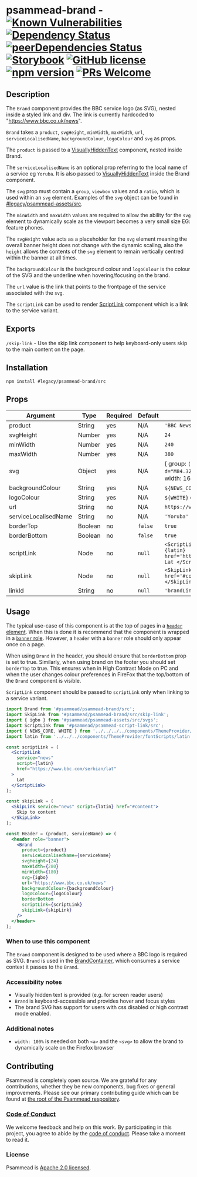 # psammead-brand - [![Known Vulnerabilities](https://snyk.io/test/github/bbc/psammead/badge.svg?targetFile=packages%2Fcomponents%2Fpsammead-brand%2Fpackage.json)](https://snyk.io/test/github/bbc/psammead?targetFile=packages%2Fcomponents%2Fpsammead-brand%2Fpackage.json) [![Dependency Status](https://david-dm.org/bbc/psammead.svg?path=packages/components/psammead-brand)](https://david-dm.org/bbc/psammead?path=packages/components/psammead-brand) [![peerDependencies Status](https://david-dm.org/bbc/psammead/peer-status.svg?path=packages/components/psammead-brand)](https://david-dm.org/bbc/psammead?path=packages/components/psammead-brand&type=peer) [![Storybook](https://raw.githubusercontent.com/storybooks/brand/master/badge/badge-storybook.svg?sanitize=true)](https://bbc.github.io/psammead/?path=/story/brand--default) [![GitHub license](https://img.shields.io/badge/license-Apache%202.0-blue.svg)](https://github.com/bbc/psammead/blob/latest/LICENSE) [![npm version](https://img.shields.io/npm/v/#legacy/psammead-brand/src.svg)](https://www.npmjs.com/package/#legacy/psammead-brand/src) [![PRs Welcome](https://img.shields.io/badge/PRs-welcome-brightgreen.svg)](https://github.com/bbc/psammead/blob/latest/CONTRIBUTING.md)

## Description

The `Brand` component provides the BBC service logo (as SVG), nested inside a styled link and div. The link is currently hardcoded to "https://www.bbc.co.uk/news".

`Brand` takes a `product`, `svgHeight`, `minWidth`, `maxWidth`, `url`, `serviceLocalisedName`, `backgroundColour`, `logoColour` and `svg` as props.

The `product` is passed to a [VisuallyHiddenText](https://github.com/bbc/psammead/tree/latest/packages/components/psammead-visually-hidden-text) component, nested inside Brand.

The `serviceLocalisedName` is an optional prop referring to the local name of a service eg `Yoruba`. It is also passed to [VisuallyHiddenText](https://github.com/bbc/psammead/tree/latest/packages/components/psammead-visually-hidden-text) inside the Brand component.

The `svg` prop must contain a `group`, `viewbox` values and a `ratio`, which is used within an `svg` element. Examples of the `svg` object can be found in [#legacy/psammead-assets/src](https://github.com/bbc/psammead/blob/latest/packages/utilities/psammead-assets/README.md#service-svgs).

The `minWidth` and `maxWidth` values are required to allow the ability for the `svg` element to dynamically scale as the viewport becomes a very small size EG: feature phones.

The `svgHeight` value acts as a placeholder for the `svg` element meaning the overall banner height does not change with the dynamic scaling, also the `height` allows the contents of the `svg` element to remain vertically centred within the banner at all times.

The `backgroundColour` is the background colour and `logoColour` is the colour of the SVG and the underline when hovering/focusing on the brand.

The `url` value is the link that points to the frontpage of the service associated with the `svg`.

The `scriptLink` can be used to render [ScriptLink](https://github.com/bbc/psammead/tree/latest/packages/components/psammead-script-link) component which is a link to the service variant.

## Exports

`/skip-link` - Use the skip link component to help keyboard-only users skip to the main content on the page.

## Installation

`npm install #legacy/psammead-brand/src`

## Props

<!-- prettier-ignore -->
| Argument  | Type   | Required | Default | Example      |
| --------- | ------ | -------- | ------- | ------------ |
| product | String | yes | N/A | `'BBC News'` |
| svgHeight | Number | yes | N/A | `24` |
| minWidth | Number | yes | N/A | `240` |
| maxWidth | Number | yes | N/A | `380` |
| svg | Object | yes | N/A | { group: `(<g fillrule="evenodd"><path d="M84.32" /></g>)`, viewbox: { height: 24, width: 167.95 }, ratio: 6.9979 } |
| backgroundColour | String | yes | N/A | `${NEWS_CORE}` or relevant string hex code |
| logoColour | String | yes | N/A | `${WHITE}` or relevant string hex code |
| url | String | no | N/A | `https://www.bbc.co.uk/news` |
| serviceLocalisedName | String | no | N/A | `'Yoruba'` |
| borderTop | Boolean | no | `false` | `true` |
| borderBottom | Boolean | no | `false` | `true` |
| scriptLink | Node | no | `null` | `<ScriptLink service='news' script={latin} href='https://www.bbc.com/serbian/lat'> Lat </ScriptLink>` |
| skipLink | Node | no | `null` | `<SkipLink service='news' script={latin} href='#content'> Skip to content </SkipLink>` |
| linkId | String | no | `null` | `'brandLink'` |

## Usage

The typical use-case of this component is at the top of pages in a [`header` element](https://developer.mozilla.org/en-US/docs/Web/HTML/Element/header). When this is done it is recommend that the component is wrapped in a [`banner` role](https://developer.mozilla.org/en-US/docs/Web/Accessibility/ARIA/Roles/Banner_role). However, a `header` with a `banner` role should only appear once on a page.

When using `Brand` in the header, you should ensure that `borderBottom` prop is set to true. Similarly, when using brand on the footer you should set `borderTop` to true. This ensures when in High Contrast Mode on PC and when the user changes colour preferences in FireFox that the top/bottom of the `Brand` component is visible.

`ScriptLink` component should be passed to `scriptLink` only when linking to a service variant.

```jsx
import Brand from '#psammead/psammead-brand/src';
import SkipLink from '#psammead/psammead-brand/src/skip-link';
import { igbo } from '#psammead/psammead-assets/src/svgs';
import ScriptLink from '#psammead/psammead-script-link/src';
import { NEWS_CORE, WHITE } from '../../../../components/ThemeProvider/palette';
import latin from '../../../components/ThemeProvider/fontScripts/latin';

const scriptLink = (
  <ScriptLink
    service="news"
    script={latin}
    href="https://www.bbc.com/serbian/lat"
  >
    Lat
  </ScriptLink>
);

const skipLink = (
  <SkipLink service="news" script={latin} href="#content">
    Skip to content
  </SkipLink>
);

const Header = (product, serviceName) => (
  <header role="banner">
    <Brand
      product={product}
      serviceLocalisedName={serviceName}
      svgHeight={24}
      maxWidth={280}
      minWidth={180}
      svg={igbo}
      url="https://www.bbc.co.uk/news"
      backgroundColour={backgroundColour}
      logoColour={logoColour}
      borderBottom
      scriptLink={scriptLink}
      skipLink={skipLink}
    />
  </header>
);
```

### When to use this component

The `Brand` component is designed to be used where a BBC logo is required as SVG. `Brand` is used in the [BrandContainer](https://github.com/bbc/simorgh/tree/latest/src/app/containers/Brand), which consumes a service context it passes to the `Brand`.

<!-- ### When not to use this component -->

### Accessibility notes

- Visually hidden text is provided (e.g. for screen reader users)
- `Brand` is keyboard-accessible and provides hover and focus styles
- The brand SVG has support for users with css disabled or high contrast mode enabled.

<!-- ## Roadmap -->

### Additional notes

- `width: 100%` is needed on both `<a>` and the `<svg>` to allow the brand to dynamically scale on the Firefox browser

## Contributing

Psammead is completely open source. We are grateful for any contributions, whether they be new components, bug fixes or general improvements. Please see our primary contributing guide which can be found at [the root of the Psammead respository](https://github.com/bbc/psammead/blob/latest/CONTRIBUTING.md).

### [Code of Conduct](https://github.com/bbc/psammead/blob/latest/CODE_OF_CONDUCT.md)

We welcome feedback and help on this work. By participating in this project, you agree to abide by the [code of conduct](https://github.com/bbc/psammead/blob/latest/CODE_OF_CONDUCT.md). Please take a moment to read it.

### License

Psammead is [Apache 2.0 licensed](https://github.com/bbc/psammead/blob/latest/LICENSE).
